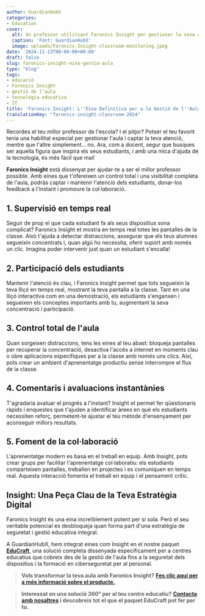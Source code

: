 ```yaml
---
author: GuardianHubX
categories:
- Education
cover:
  alt: Un professor utilitzant Faronics Insight per gestionar la seva aula digital
  caption: 'Font: GuardianHubX'
  image: uploads/Faronics-Insight-classroom-monitoring.jpeg
date: '2024-11-13T00:00:00+00:00'
draft: false
slug: faronics-insight-eina-gestio-aula
type: "blog"
tags:
- educació
- Faronics Insight
- gestió de l'aula
- tecnologia educativa
- IT
title: 'Faronics Insight: L''Eina Definitiva per a la Gestió de l''Aula Digital'
translationKey: "faronics-insight-classroom-2024"
---
```


Recordes el teu millor professor de l'escola? I el pitjor? Potser el teu favorit tenia una habilitat especial per gestionar l'aula i captar la teva atenció, mentre que l'altre simplement... no. Ara, com a docent, segur que busques ser aquella figura que inspira els seus estudiants, i amb una mica d'ajuda de la tecnologia, és més fàcil que mai!

**Faronics Insight** està dissenyat per ajudar-te a ser el millor professor possible. Amb eines que t'ofereixen un control total i una visibilitat completa de l'aula, podràs captar i mantenir l'atenció dels estudiants, donar-los feedback a l'instant i promoure la col·laboració.

## 1. Supervisió en temps real

Seguir de prop el que cada estudiant fa als seus dispositius sona complicat? Faronics Insight et mostra en temps real totes les pantalles de la classe. Això t'ajuda a detectar distraccions, assegurar que els teus alumnes segueixin concentrats i, quan algú ho necessita, oferir suport amb només un clic. Imagina poder intervenir just quan un estudiant s'encalla!

## 2. Participació dels estudiants

Mantenir l'atenció és clau, i Faronics Insight permet que tots segueixin la teva lliçó en temps real, mostrant la teva pantalla a la classe. Tant en una lliçó interactiva com en una demostració, els estudiants s'enganxen i segueixen els conceptes importants amb tu, augmentant la seva concentració i participació.

## 3. Control total de l'aula

Quan sorgeixen distraccions, tens les eines al teu abast: bloqueja pantalles per recuperar la concentració, desactiva l'accés a internet en moments clau o obre aplicacions específiques per a la classe amb només uns clics. Així, pots crear un ambient d'aprenentatge productiu sense interrompre el flux de la classe.

## 4. Comentaris i avaluacions instantànies

T'agradaria avaluar el progrés a l'instant? Insight et permet fer qüestionaris ràpids i enquestes que t'ajuden a identificar àrees en què els estudiants necessiten reforç, permetent-te ajustar el teu mètode d'ensenyament per aconseguir millors resultats.

## 5. Foment de la col·laboració

L'aprenentatge modern es basa en el treball en equip. Amb Insight, pots crear grups per facilitar l'aprenentatge col·laboratiu: els estudiants comparteixen pantalles, treballen en projectes i es comuniquen en temps real. Aquesta interacció fomenta el treball en equip i el pensament crític.

## Insight: Una Peça Clau de la Teva Estratègia Digital

Faronics Insight és una eina increïblement potent per si sola. Però el seu veritable potencial es desbloqueja quan forma part d'una estratègia de seguretat i gestió educativa integral.

A GuardianHubX, hem integrat eines com Insight en el nostre paquet **[EduCraft](https://guardianhubx.com/ca/formacion-phishing-software/)**, una solució completa dissenyada específicament per a centres educatius que cobreix des de la gestió de l'aula fins a la seguretat dels dispositius i la formació en ciberseguretat per al personal.

> **Vols transformar la teva aula amb Faronics Insight?**
> **[Fes clic aquí per a més informació sobre el producte.](https://www.esfaronics.com/tienda/producto/INSPLSN.INED./1/faronics-insight-educacion)**

> **Interessat en una solució 360° per al teu centre educatiu?**
> **[Contacta amb nosaltres](https://guardianhubx.com/ca/#contact) i descobreix tot el que el paquet EduCraft pot fer per tu.**